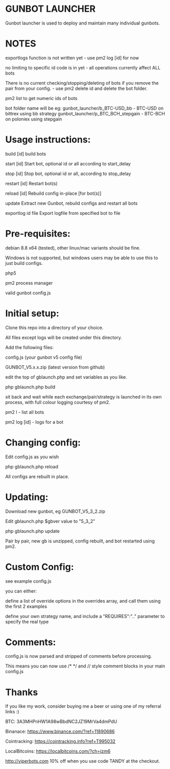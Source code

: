 GUNBOT LAUNCHER
===

Gunbot launcher is used to deploy and maintain many individual gunbots.


NOTES
=====
exportlogs function is not written yet - use pm2 log [id] for now

no limiting to specific id code is in yet - all operations currently affect ALL bots

There is no current checking/stopping/deleting of bots if you remove the pair from your config. - use pm2 delete id and delete the bot folder.

pm2 list  to get numeric ids of bots

bot folder name will be eg:
  gunbot_launcher/b_BTC-USD_bb          -     BTC-USD on bittrex using bb strategy
  gunbot_launcher/p_BTC_BCH_stepgain    -     BTC-BCH on poloniex using stepgain



Usage instructions:
===

build [id]          build bots

start [id]          Start bot, optional id or all according to start_delay

stop [id]           Stop bot, optional id or all, according to stop_delay

restart [id]        Restart bot(s)

reload [id]         Rebuild config in-place [for bot(s)]

update              Extract new Gunbot, rebuild configs and restart all bots

exportlog id file   Export logfile from specified bot to file




Pre-requisites:
===
debian 8.8 x64 (tested), other linux/mac variants should be fine.

Windows is not supported, but windows users may be able to use this to just build configs.

php5

pm2 process manager

valid gunbot config.js



Initial setup:
===
Clone this repo into a directory of your choice.

All files except logs will be created under this directory.

Add the following files:

 config.js          (your gunbot v5 config file)

 GUNBOT_V5.x.x.zip  (latest version from github)

edit the top of gblaunch.php and set variables as you like.



php gblaunch.php build

sit back and wait while each exchange/pair/strategy is launched in its own process, with full colour logging courtesy of pm2.

pm2 l   - list all bots

pm2 log [id]  - logs for a bot



Changing config:
===
Edit config.js as you wish

php gblaunch.php reload

All configs are rebuilt in place.



Updating:
===
Download new gunbot, eg GUNBOT_V5_3_2.zip

Edit gblaunch.php $gbver value to "5_3_2"

php gblaunch.php update

Pair by pair, new gb is unzipped, config rebuilt, and bot restarted using pm2.


Custom Config:
===

see example config.js

you can either:

define a list of override options in the overrides array, and call them using the first 2 examples

define your own strategy name, and include a "REQUIRES":".." parameter to specify the real type


Comments:
===
config.js is now parsed and stripped of comments before processing.

This means you can now use /*   */  and // style comment blocks in your main config.js


Thanks
===
If you like my work, consider buying me a beer or using one of my referral links :)

BTC: 3A3MHPnHW1A98wBbdNC2JZ19MrVa4dmPdU

Binanace: https://www.binance.com/?ref=11890686

Cointracking: https://cointracking.info?ref=T995032

LocalBitcoins: https://localbitcoins.com/?ch=jzm6

http://viperbots.com 10% off when you use code TANDY at the checkout.

